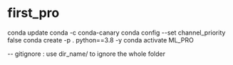 # first_pro

conda update conda -c conda-canary
conda config --set channel_priority false
conda create -p . python==3.8 -y
conda activate ML_PRO

-- gitignore :
use dir_name/ to ignore the whole folder 